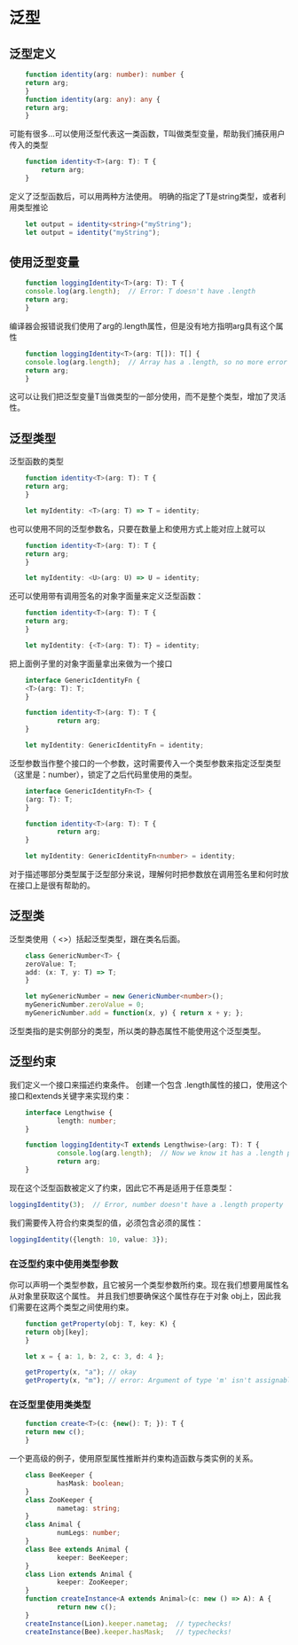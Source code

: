# 泛型

## 泛型定义

```typescript
	function identity(arg: number): number {
    return arg;
	}
	function identity(arg: any): any {
    return arg;
	}
```

可能有很多...可以使用泛型代表这一类函数，T叫做类型变量，帮助我们捕获用户传入的类型

```typescript
	function identity<T>(arg: T): T {
		return arg;
	}
```

定义了泛型函数后，可以用两种方法使用。 明确的指定了T是string类型，或者利用类型推论

```typescript
	let output = identity<string>("myString");
	let output = identity("myString");
```

## 使用泛型变量

```typescript
	function loggingIdentity<T>(arg: T): T {
    console.log(arg.length);  // Error: T doesn't have .length
    return arg;
	}
```

编译器会报错说我们使用了arg的.length属性，但是没有地方指明arg具有这个属性

```typescript
	function loggingIdentity<T>(arg: T[]): T[] {
    console.log(arg.length);  // Array has a .length, so no more error
    return arg;
	}
```

这可以让我们把泛型变量T当做类型的一部分使用，而不是整个类型，增加了灵活性。

## 泛型类型

泛型函数的类型

```typescript
	function identity<T>(arg: T): T {
    return arg;
	}

	let myIdentity: <T>(arg: T) => T = identity;
```


也可以使用不同的泛型参数名，只要在数量上和使用方式上能对应上就可以

```typescript
	function identity<T>(arg: T): T {
    return arg;
	}

	let myIdentity: <U>(arg: U) => U = identity;
```

还可以使用带有调用签名的对象字面量来定义泛型函数：

```typescript
	function identity<T>(arg: T): T {
    return arg;
	}

	let myIdentity: {<T>(arg: T): T} = identity;
```

把上面例子里的对象字面量拿出来做为一个接口

```typescript
	interface GenericIdentityFn {
    <T>(arg: T): T;
	}

	function identity<T>(arg: T): T {
			return arg;
	}

	let myIdentity: GenericIdentityFn = identity;
```

泛型参数当作整个接口的一个参数，这时需要传入一个类型参数来指定泛型类型（这里是：number），锁定了之后代码里使用的类型。

```typescript
	interface GenericIdentityFn<T> {
    (arg: T): T;
	}

	function identity<T>(arg: T): T {
			return arg;
	}

	let myIdentity: GenericIdentityFn<number> = identity;
```

对于描述哪部分类型属于泛型部分来说，理解何时把参数放在调用签名里和何时放在接口上是很有帮助的。

## 泛型类

泛型类使用（ <>）括起泛型类型，跟在类名后面。

```typescript
	class GenericNumber<T> {
    zeroValue: T;
    add: (x: T, y: T) => T;
	}

	let myGenericNumber = new GenericNumber<number>();
	myGenericNumber.zeroValue = 0;
	myGenericNumber.add = function(x, y) { return x + y; };
```

泛型类指的是实例部分的类型，所以类的静态属性不能使用这个泛型类型。

## 泛型约束

我们定义一个接口来描述约束条件。 创建一个包含 .length属性的接口，使用这个接口和extends关键字来实现约束：

```typescript
	interface Lengthwise {
			length: number;
	}

	function loggingIdentity<T extends Lengthwise>(arg: T): T {
			console.log(arg.length);  // Now we know it has a .length property, so no more error
			return arg;
	}
```

现在这个泛型函数被定义了约束，因此它不再是适用于任意类型：

```typescript
loggingIdentity(3);  // Error, number doesn't have a .length property
```

我们需要传入符合约束类型的值，必须包含必须的属性：

```typescript
loggingIdentity({length: 10, value: 3});
```

### 在泛型约束中使用类型参数

你可以声明一个类型参数，且它被另一个类型参数所约束。现在我们想要用属性名从对象里获取这个属性。
并且我们想要确保这个属性存在于对象 obj上，因此我们需要在这两个类型之间使用约束。

```typescript
	function getProperty(obj: T, key: K) {
    return obj[key];
	}

	let x = { a: 1, b: 2, c: 3, d: 4 };

	getProperty(x, "a"); // okay
	getProperty(x, "m"); // error: Argument of type 'm' isn't assignable to 'a' | 'b' | 'c' | 'd'.
```

### 在泛型里使用类类型

```typescript
	function create<T>(c: {new(): T; }): T {
    return new c();
	}
```

一个更高级的例子，使用原型属性推断并约束构造函数与类实例的关系。

```typescript
	class BeeKeeper {
			hasMask: boolean;
	}
	class ZooKeeper {
			nametag: string;
	}
	class Animal {
			numLegs: number;
	}
	class Bee extends Animal {
			keeper: BeeKeeper;
	}
	class Lion extends Animal {
			keeper: ZooKeeper;
	}
	function createInstance<A extends Animal>(c: new () => A): A {
			return new c();
	}
	createInstance(Lion).keeper.nametag;  // typechecks!
	createInstance(Bee).keeper.hasMask;   // typechecks!
```